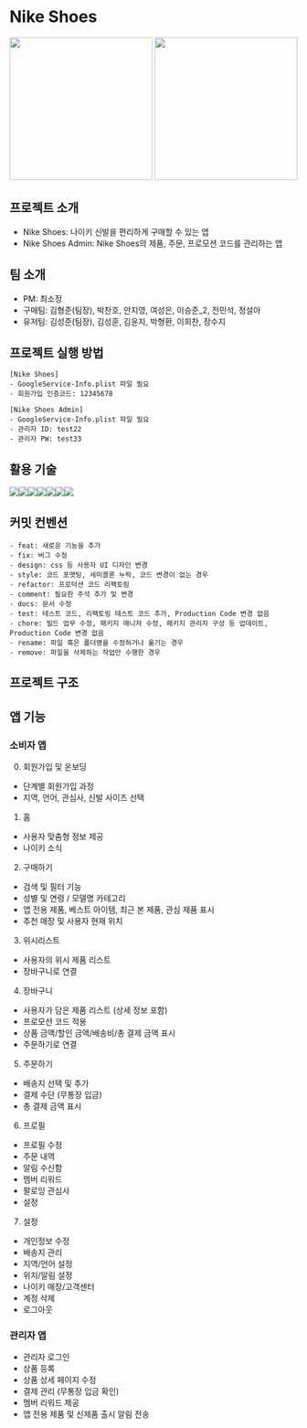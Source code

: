# Nike Shoes

<img src="https://github.com/APPSCHOOL3-iOS/project03-teamG/assets/101550733/03e43bdb-cb20-4017-9b00-240205300975" width="250">
<img src="https://github.com/APPSCHOOL3-iOS/project03-teamG/assets/101550733/31607296-7cb6-4d10-a8cc-101e571f10b4" width="250">

## 프로젝트 소개

- Nike Shoes: 나이키 신발을 편리하게 구매할 수 있는 앱
- Nike Shoes Admin: Nike Shoes의 제품, 주문, 프로모션 코드를 관리하는 앱

## 팀 소개

- PM: 최소정
- 구매팀: 김형준(팀장), 박찬호, 안지영, 여성은, 이승준_2, 전민석, 정설아
- 유저팀: 김성준(팀장), 김성훈, 김윤지, 박형환, 이희찬, 장수지

## 프로젝트 실행 방법

```
[Nike Shoes]
- GoogleService-Info.plist 파일 필요
- 회원가입 인증코드: 12345678

[Nike Shoes Admin]
- GoogleService-Info.plist 파일 필요
- 관리자 ID: test22
- 관리자 PW: test33
```

## 활용 기술

<img src="https://img.shields.io/badge/Xcode-188EE8?style=for-the-badge&logo=xcode&logoColor=white"><img src="https://img.shields.io/badge/SwiftUI-0070FD?style=for-the-badge&logo=swift&logoColor=black"><img src="https://img.shields.io/badge/Swift-F05138?style=for-the-badge&logo=swift&logoColor=white"><img src="https://img.shields.io/badge/Firebase-FFCC30?style=for-the-badge&logo=firebase&logoColor=black"><img src="https://img.shields.io/badge/GitHub-000000?style=for-the-badge&logo=github&logoColor=white"><img src="https://img.shields.io/badge/Notion-FFFFFF?style=for-the-badge&logo=Notion&logoColor=black"><img src="https://img.shields.io/badge/Figma-000000?style=for-the-badge&logo=figma&logoColor=white">

## 커밋 컨벤션

```
- feat: 새로운 기능을 추가
- fix: 버그 수정
- design: css 등 사용자 UI 디자인 변경
- style: 코드 포맷팅, 세미콜론 누락, 코드 변경이 없는 경우
- refactor: 프로덕션 코드 리팩토링
- comment: 필요한 주석 추가 및 변경
- docs: 문서 수정
- test: 테스트 코드, 리팩토링 테스트 코드 추가, Production Code 변경 없음
- chore: 빌드 업무 수정, 패키지 매니저 수정, 패키지 관리자 구성 등 업데이트, Production Code 변경 없음
- rename: 파일 혹은 폴더명을 수정하거나 옮기는 경우
- remove: 파일을 삭제하는 작업만 수행한 경우
```

## 프로젝트 구조


## 앱 기능

### 소비자 앱

0. 회원가입 및 온보딩
- 단계별 회원가입 과정
- 지역, 언어, 관심사, 신발 사이즈 선택

1. 홈
- 사용자 맞춤형 정보 제공
- 나이키 소식

2. 구매하기
- 검색 및 필터 기능
- 성별 및 연령 / 모델명 카테고리
- 앱 전용 제품, 베스트 아이템, 최근 본 제품, 관심 제품 표시
- 추천 매장 및 사용자 현재 위치

3. 위시리스트
- 사용자의 위시 제품 리스트
- 장바구니로 연결

4. 장바구니
- 사용자가 담은 제품 리스트 (상세 정보 포함)
- 프로모션 코드 적용
- 상품 금액/할인 금액/배송비/총 결제 금액 표시
- 주문하기로 연결

5. 주문하기
- 배송지 선택 및 추가
- 결제 수단 (무통장 입금)
- 총 결제 금액 표시

6. 프로필
- 프로필 수정
- 주문 내역
- 알림 수신함
- 멤버 리워드
- 팔로잉 관심사
- 설정

7. 설정
- 개인정보 수정
- 배송지 관리
- 지역/언어 설정
- 위치/알림 설정
- 나이키 매장/고객센터
- 계정 삭제
- 로그아웃

### 관리자 앱
- 관리자 로그인
- 상품 등록
- 상품 상세 페이지 수정
- 결제 관리 (무통장 입금 확인)
- 멤버 리워드 제공
- 앱 전용 제품 및 신제품 출시 알림 전송
